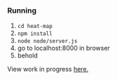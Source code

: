 ### Running

1. `cd heat-map`
2. `npm install`
3. `node node/server.js`
4. go to localhost:8000 in browser
5. behold

View work in progress [here.](http://secure-earth-98815.herokuapp.com/)